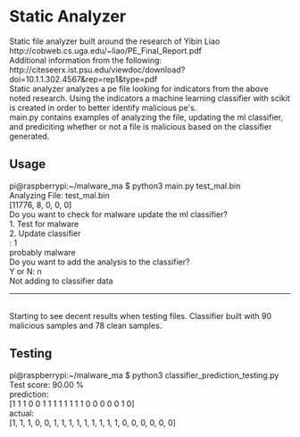 <h1>Static Analyzer</h1>
Static file analyzer built around the research of Yibin Liao http://cobweb.cs.uga.edu/~liao/PE_Final_Report.pdf
<br>
Additional information from the following: http://citeseerx.ist.psu.edu/viewdoc/download?doi=10.1.1.302.4567&rep=rep1&type=pdf
<br>
Static analyzer analyzes a pe file looking for indicators from the above noted research. Using the indicators a machine learning classifier with scikit is created in order to better identify malicious pe's. 
<br>
main.py contains examples of analyzing the file, updating the ml classifier, and prediciting whether or not a file is malicious based on the classifier generated.
<br>
<h2>Usage</h2>
pi@raspberrypi:~/malware_ma $ python3 main.py test_mal.bin
<br>
Analyzing File: test_mal.bin
<br>
[11776, 8, 0, 0, 0]
<br>
Do you want to check for malware update the ml classifier?
<br>
1. Test for malware
<br>
2. Update classifier
<br>
: 1
<br>
probably malware
<br>
Do you want to add the analysis to the classifier?
<br>
Y or N: n
<br>
Not adding to classifier data
<hr>
<br>
Starting to see decent results when testing files. Classifier built with 90 malicious samples and 78 clean samples.
<br>
<h2>Testing</h2>
pi@raspberrypi:~/malware_ma $ python3 classifier_prediction_testing.py
<br>
Test score: 90.00 %
<br>
prediction:
<br>
[1 1 1 0 0 1 1 1 1 1 1 1 1 0 0 0 0 0 1 0]
<br>
actual:
<br>
[1, 1, 1, 0, 0, 1, 1, 1, 1, 1, 1, 1, 1, 1, 0, 0, 0, 0, 0, 0]